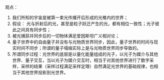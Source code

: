 观点：
1. 我们所知的宇宙是被第一束光传播开后形成的光椎内的世界；
2. 假设： 光与折射后的光，甚至是粒子跃迁产生的光，都有相位一致性；光子彼此之间具有同步性；
3. 被光捕获并同步后的一切物体满足爱因斯坦广义相对论；
4. 量子世界中的自由量子并没有与光物质世界同步，因此，量子世界的时间与现实时间不同步；所谓的量子塌缩实际上是与光物质世界同步导致的。
5. 所谓同步过程：光世界的底层是以量化能量组成的光子，以光子为媒介与其他世界、量子交互，当以光子为媒介交互时，相当于对其他世界进行了数字采样，采样的结果（采样过程满足采样定理）自然满足光世界的基础规律，也相当于其他世界投影到光世界。

